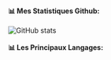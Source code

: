 <strong>📊 Mes Statistiques Github:</strong><br><br>
![GitHub stats](https://github-readme-stats.vercel.app/api?username=zetro-dev)<br><br>
<strong>📊 Les Principaux Langages:</strong><br><br>

